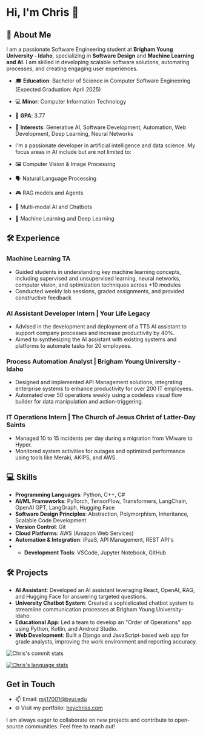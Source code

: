 # Hi, I'm Chris 👋
## 🚀 About Me

I am a passionate Software Engineering student at **Brigham Young University - Idaho**, specializing in **Software Design** and **Machine Learning and AI**. I am skilled in developing scalable software solutions, automating processes, and creating engaging user experiences.

- 🎓 **Education**: Bachelor of Science in Computer Software Engineering (Expected Graduation: April 2025)
- 💻 **Minor**: Computer Information Technology
- 🎯 **GPA**: 3.77
- 🚀 **Interests**: Generative AI, Software Development, Automation, Web Development, Deep Learning, Neural Networks

- I'm a passionate developer in artificial intelligence and data science. My focus areas in AI include but are not limited to:
- 🖼️ Computer Vision & Image Processing
- 🗣️ Natural Language Processing
- 🎮 RAG models and Agents
- 🤖 Multi-modal AI and Chatbots
- 🧠 Machine Learning and Deep Learning

## 🛠️ Experience

### Machine Learning TA
- Guided students in understanding key machine learning concepts, including supervised and unsupervised learning, neural networks, computer vision, and optimization techniques across +10 modules
- Conducted weekly lab sessions, graded assignments, and provided constructive feedback

### AI Assistant Developer Intern | Your Life Legacy
- Advised in the development and deployment of a TTS AI assistant to support company processes and increase productivity by 40%.
- Aimed to synthesizing the AI assistant with existing systems and platforms to automate tasks for 20 employees.

### Process Automation Analyst | Brigham Young University - Idaho
- Designed and implemented API Management solutions, integrating enterprise systems to enhance productivity for over 200 IT employees.
- Automated over 50 operations weekly using a codeless visual flow builder for data manipulation and action-triggering.

### IT Operations Intern | The Church of Jesus Christ of Latter-Day Saints
- Managed 10 to 15 incidents per day during a migration from VMware to Hyper.
- Monitored system activities for outages and optimized performance using tools like Meraki, AKIPS, and AWS.

## 💻 Skills

- **Programming Languages**: Python, C++, C#
- **AI/ML Frameworks**: PyTorch, TensorFlow, Transformers, LangChain, OpenAI GPT, LangGraph, Hugging Face
- **Software Design Principles**: Abstraction, Polymorphism, Inheritance, Scalable Code Development
- **Version Control**: Git
- **Cloud Platforms**: AWS (Amazon Web Services)
- **Automation & Integration**: iPaaS, API Management, REST API's
- - **Development Tools**: VSCode, Jupyter Notebook, GitHub

## 🛠️ Projects

- **AI Assistant**: Developed an AI assistant leveraging React, OpenAI, RAG, and Hugging Face for answering targeted questions.
- **University Chatbot System**: Created a sophisticated chatbot system to streamline communication processes at Brigham Young University-Idaho.
- **Educational App**: Led a team to develop an "Order of Operations" app using Python, Kotlin, and Android Studio.
- **Web Development**: Built a Django and JavaScript-based web app for grade analysts, improving the work environment and reporting accuracy.

![Chris's commit stats](https://github-readme-stats.vercel.app/api?username=HeyChriss&theme=algolia&show_icons=true)

[![Chris's language stats](https://github-readme-stats.vercel.app/api/top-langs?username=HeyChriss&hide=html,scss,stylus,blade,jupyter%20notebook,shell,batchfile,dockerfile&theme=algolia&show_icons=true)](https://github.com/roger18gm)

## Get in Touch

- 📫 Email: [mij17001@byui.edu](mailto:mij17001@byui.edu)
- 🌐 Visit my portfolio: [heychriss.com](https://heychriss.com)

I am always eager to collaborate on new projects and contribute to open-source communities. Feel free to reach out!
